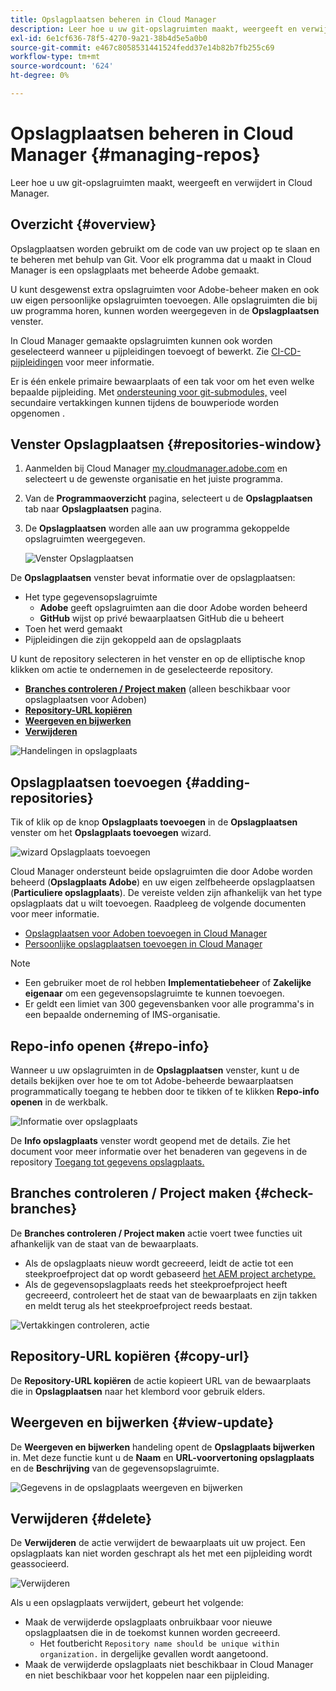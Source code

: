 ```yaml
---
title: Opslagplaatsen beheren in Cloud Manager
description: Leer hoe u uw git-opslagruimten maakt, weergeeft en verwijdert in Cloud Manager.
exl-id: 6e1cf636-78f5-4270-9a21-38b4d5e5a0b0
source-git-commit: e467c8058531441524fedd37e14b82b7fb255c69
workflow-type: tm+mt
source-wordcount: '624'
ht-degree: 0%

---
```



# Opslagplaatsen beheren in Cloud Manager {#managing-repos}

Leer hoe u uw git-opslagruimten maakt, weergeeft en verwijdert in Cloud Manager.

## Overzicht {#overview}

Opslagplaatsen worden gebruikt om de code van uw project op te slaan en te beheren met behulp van Git. Voor elk programma dat u maakt in Cloud Manager is een opslagplaats met beheerde Adobe gemaakt.

U kunt desgewenst extra opslagruimten voor Adobe-beheer maken en ook uw eigen persoonlijke opslagruimten toevoegen. Alle opslagruimten die bij uw programma horen, kunnen worden weergegeven in de **Opslagplaatsen** venster.

In Cloud Manager gemaakte opslagruimten kunnen ook worden geselecteerd wanneer u pijpleidingen toevoegt of bewerkt. Zie [CI-CD-pijpleidingen](/help/implementing/cloud-manager/configuring-pipelines/introduction-ci-cd-pipelines.md) voor meer informatie.

Er is één enkele primaire bewaarplaats of een tak voor om het even welke bepaalde pijpleiding. Met [ondersteuning voor git-submodules,](git-submodules.md) veel secundaire vertakkingen kunnen tijdens de bouwperiode worden opgenomen .

## Venster Opslagplaatsen {#repositories-window}

1. Aanmelden bij Cloud Manager [my.cloudmanager.adobe.com](https://my.cloudmanager.adobe.com/) en selecteert u de gewenste organisatie en het juiste programma.

1. Van de **Programmaoverzicht** pagina, selecteert u de **Opslagplaatsen** tab naar **Opslagplaatsen** pagina.

1. De **Opslagplaatsen** worden alle aan uw programma gekoppelde opslagruimten weergegeven.

   ![Venster Opslagplaatsen](assets/repositories.png)

De **Opslagplaatsen** venster bevat informatie over de opslagplaatsen:

* Het type gegevensopslagruimte
   * **Adobe** geeft opslagruimten aan die door Adobe worden beheerd
   * **GitHub** wijst op privé bewaarplaatsen GitHub die u beheert
* Toen het werd gemaakt
* Pijpleidingen die zijn gekoppeld aan de opslagplaats

U kunt de repository selecteren in het venster en op de elliptische knop klikken om actie te ondernemen in de geselecteerde repository.

* **[Branches controleren / Project maken](#check-branches)** (alleen beschikbaar voor opslagplaatsen voor Adoben)
* **[Repository-URL kopiëren](#copy-url)**
* **[Weergeven en bijwerken](#view-update)**
* **[Verwijderen](#delete)**

![Handelingen in opslagplaats](assets/repository-actions.png)

## Opslagplaatsen toevoegen {#adding-repositories}

Tik of klik op de knop **Opslagplaats toevoegen** in de **Opslagplaatsen** venster om het **Opslagplaats toevoegen** wizard.

![wizard Opslagplaats toevoegen](assets/add-repository-wizard.png)

Cloud Manager ondersteunt beide opslagruimten die door Adobe worden beheerd (**Opslagplaats Adobe**) en uw eigen zelfbeheerde opslagplaatsen (**Particuliere opslagplaats**). De vereiste velden zijn afhankelijk van het type opslagplaats dat u wilt toevoegen. Raadpleeg de volgende documenten voor meer informatie.

* [Opslagplaatsen voor Adoben toevoegen in Cloud Manager](adobe-repositories.md)
* [Persoonlijke opslagplaatsen toevoegen in Cloud Manager](private-repositories.md)

>[!NOTE]
>
>* Een gebruiker moet de rol hebben **Implementatiebeheer** of **Zakelijke eigenaar** om een gegevensopslagruimte te kunnen toevoegen.
>* Er geldt een limiet van 300 gegevensbanken voor alle programma&#39;s in een bepaalde onderneming of IMS-organisatie.

## Repo-info openen {#repo-info}

Wanneer u uw opslagruimten in de **Opslagplaatsen** venster, kunt u de details bekijken over hoe te om tot Adobe-beheerde bewaarplaatsen programmatically toegang te hebben door te tikken of te klikken **Repo-info openen** in de werkbalk.

![Informatie over opslagplaats](assets/repo-info.png)

De **Info opslagplaats** venster wordt geopend met de details. Zie het document voor meer informatie over het benaderen van gegevens in de repository [Toegang tot gegevens opslagplaats.](accessing-repos.md)

## Branches controleren / Project maken {#check-branches}

De **Branches controleren / Project maken** actie voert twee functies uit afhankelijk van de staat van de bewaarplaats.

* Als de opslagplaats nieuw wordt gecreeerd, leidt de actie tot een steekproefproject dat op wordt gebaseerd [het AEM project archetype.](https://experienceleague.adobe.com/en/docs/experience-manager-core-components/using/developing/archetype/overview)
* Als de gegevensopslagplaats reeds het steekproefproject heeft gecreeerd, controleert het de staat van de bewaarplaats en zijn takken en meldt terug als het steekproefproject reeds bestaat.

![Vertakkingen controleren, actie](assets/check-branches.png)

## Repository-URL kopiëren {#copy-url}

De **Repository-URL kopiëren** de actie kopieert URL van de bewaarplaats die in **Opslagplaatsen** naar het klembord voor gebruik elders.

## Weergeven en bijwerken {#view-update}

De **Weergeven en bijwerken** handeling opent de **Opslagplaats bijwerken** in. Met deze functie kunt u de **Naam** en **URL-voorvertoning opslagplaats** en de **Beschrijving** van de gegevensopslagruimte.

![Gegevens in de opslagplaats weergeven en bijwerken](assets/view-update.png)

## Verwijderen {#delete}

De **Verwijderen** de actie verwijdert de bewaarplaats uit uw project. Een opslagplaats kan niet worden geschrapt als het met een pijpleiding wordt geassocieerd.

![Verwijderen](assets/delete.png)

Als u een opslagplaats verwijdert, gebeurt het volgende:

* Maak de verwijderde opslagplaats onbruikbaar voor nieuwe opslagplaatsen die in de toekomst kunnen worden gecreeerd.
   * Het foutbericht `Repository name should be unique within organization.` in dergelijke gevallen wordt aangetoond.
* Maak de verwijderde opslagplaats niet beschikbaar in Cloud Manager en niet beschikbaar voor het koppelen naar een pijpleiding.
